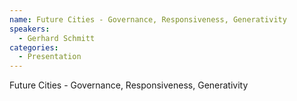 ```yaml
--- 
name: Future Cities - Governance, Responsiveness, Generativity 
speakers: 
  - Gerhard Schmitt
categories:
  - Presentation
---
```


Future Cities - Governance, Responsiveness, Generativity